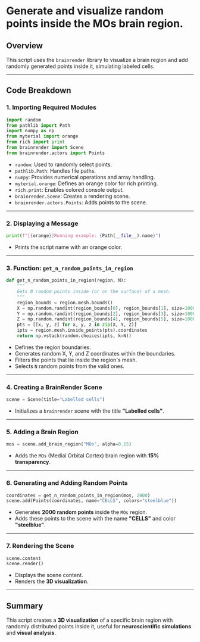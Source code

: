 # Generate and visualize random points inside the MOs brain region.

## Overview
This script uses the `brainrender` library to visualize a brain region and add randomly generated points inside it, simulating labeled cells.

---

## Code Breakdown

### 1. Importing Required Modules
```python
import random
from pathlib import Path
import numpy as np
from myterial import orange
from rich import print
from brainrender import Scene
from brainrender.actors import Points
```
- `random`: Used to randomly select points.
- `pathlib.Path`: Handles file paths.
- `numpy`: Provides numerical operations and array handling.
- `myterial.orange`: Defines an orange color for rich printing.
- `rich.print`: Enables colored console output.
- `brainrender.Scene`: Creates a rendering scene.
- `brainrender.actors.Points`: Adds points to the scene.

---

### 2. Displaying a Message
```python
print(f"[{orange}]Running example: {Path(__file__).name}")
```
- Prints the script name with an orange color.

---

### 3. Function: `get_n_random_points_in_region`
```python
def get_n_random_points_in_region(region, N):
    """
    Gets N random points inside (or on the surface) of a mesh.
    """
    region_bounds = region.mesh.bounds()
    X = np.random.randint(region_bounds[0], region_bounds[1], size=10000)
    Y = np.random.randint(region_bounds[2], region_bounds[3], size=10000)
    Z = np.random.randint(region_bounds[4], region_bounds[5], size=10000)
    pts = [[x, y, z] for x, y, z in zip(X, Y, Z)]
    ipts = region.mesh.inside_points(pts).coordinates
    return np.vstack(random.choices(ipts, k=N))
```
- Defines the region boundaries.
- Generates random X, Y, and Z coordinates within the boundaries.
- Filters the points that lie inside the region's mesh.
- Selects `N` random points from the valid ones.

---

### 4. Creating a BrainRender Scene
```python
scene = Scene(title="Labelled cells")
```
- Initializes a `brainrender` scene with the title **"Labelled cells"**.

---

### 5. Adding a Brain Region
```python
mos = scene.add_brain_region("MOs", alpha=0.15)
```
- Adds the `MOs` (Medial Orbital Cortex) brain region with **15% transparency**.

---

### 6. Generating and Adding Random Points
```python
coordinates = get_n_random_points_in_region(mos, 2000)
scene.add(Points(coordinates, name="CELLS", colors="steelblue"))
```
- Generates **2000 random points** inside the `MOs` region.
- Adds these points to the scene with the name **"CELLS"** and color **"steelblue"**.

---

### 7. Rendering the Scene
```python
scene.content
scene.render()
```
- Displays the scene content.
- Renders the **3D visualization**.

---

## Summary
This script creates a **3D visualization** of a specific brain region with randomly distributed points inside it, useful for **neuroscientific simulations** and **visual analysis**.
